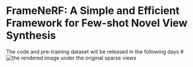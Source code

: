 # FrameNeRF: A Simple and Efficient Framework for Few-shot Novel View Synthesis
The code and pre-training dataset will be released in the following days
#![the rendered image under the original sparse views](https://github.com/wangpanpass/FrameNeRF/blob/main/result/Fig1.png)
